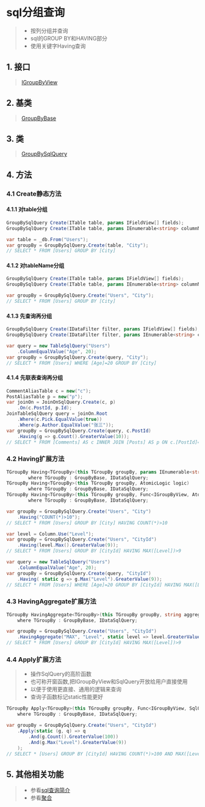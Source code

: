 # sql分组查询
>* 按列分组并查询
>* sql的GROUP BY和HAVING部分
>* 使用关键字Having查询

## 1. 接口
>[IGroupByView](xref:ShadowSql.Identifiers.IGroupByView)

## 2. 基类
>[GroupByBase](xref:ShadowSql.GroupBy.GroupByBase)

## 3. 类
>[GroupBySqlQuery](/api/xref:ShadowSql.GroupBy.GroupBySqlQuery)

## 4. 方法
### 4.1 Create静态方法
#### 4.1.1 对table分组 
```csharp
GroupBySqlQuery Create(ITable table, params IFieldView[] fields);
GroupBySqlQuery Create(ITable table, params IEnumerable<string> columnNames);
```
```csharp
var table = _db.From("Users");
var groupBy = GroupBySqlQuery.Create(table, "City");
// SELECT * FROM [Users] GROUP BY [City]
```

#### 4.1.2 对tableName分组 
```csharp
GroupBySqlQuery Create(ITable table, params IFieldView[] fields);
GroupBySqlQuery Create(ITable table, params IEnumerable<string> columnNames);
```
```csharp
var groupBy = GroupBySqlQuery.Create("Users", "City");
// SELECT * FROM [Users] GROUP BY [City]
```

#### 4.1.3 先查询再分组
```csharp
GroupBySqlQuery Create(IDataFilter filter, params IFieldView[] fields);
GroupBySqlQuery Create(IDataFilter filter, params IEnumerable<string> columnNames);
```
```csharp
var query = new TableSqlQuery("Users")
    .ColumnEqualValue("Age", 20);
var groupBy = GroupBySqlQuery.Create(query, "City");
// SELECT * FROM [Users] WHERE [Age]=20 GROUP BY [City]
```

#### 4.1.4 先联表查询再分组
```csharp
CommentAliasTable c = new("c");
PostAliasTable p = new("p");
var joinOn = JoinOnSqlQuery.Create(c, p)
    .On(c.PostId, p.Id);
JoinTableSqlQuery query = joinOn.Root
    .Where(c.Pick.EqualValue(true))
    .Where(p.Author.EqualValue("张三"));
var groupBy = GroupBySqlQuery.Create(query, c.PostId)
    .Having(g => g.Count().GreaterValue(10));
// SELECT * FROM [Comments] AS c INNER JOIN [Posts] AS p ON c.[PostId]=p.[Id] WHERE c.[Pick]=1 AND p.[Author]='张三' GROUP BY c.[PostId] HAVING COUNT(*)>10
```

### 4.2 Having扩展方法
```csharp
TGroupBy Having<TGroupBy>(this TGroupBy groupBy, params IEnumerable<string> conditions)
        where TGroupBy : GroupByBase, IDataSqlQuery;
TGroupBy Having<TGroupBy>(this TGroupBy groupBy, AtomicLogic logic)
        where TGroupBy : GroupByBase, IDataSqlQuery;
TGroupBy Having<TGroupBy>(this TGroupBy groupBy, Func<IGroupByView, AtomicLogic> query)
        where TGroupBy : GroupByBase, IDataSqlQuery;
```
```csharp
var groupBy = GroupBySqlQuery.Create("Users", "City")
    .Having("COUNT(*)>10");
// SELECT * FROM [Users] GROUP BY [City] HAVING COUNT(*)>10
```
```csharp
var level = Column.Use("Level");
var groupBy = GroupBySqlQuery.Create("Users", "CityId")
    .Having(level.Max().GreaterValue(9));
// SELECT * FROM [Users] GROUP BY [CityId] HAVING MAX([Level])>9
```
```csharp
var query = new TableSqlQuery("Users")
    .ColumnEqualValue("Age", 20);
var groupBy = GroupBySqlQuery.Create(query, "CityId")
    .Having( static g => g.Max("Level").GreaterValue(9));
// SELECT * FROM [Users] WHERE [Age]=20 GROUP BY [CityId] HAVING MAX([Level])>9
```

### 4.3 HavingAggregate扩展方法
```csharp
TGroupBy HavingAggregate<TGroupBy>(this TGroupBy groupBy, string aggregate, string columnName, Func<IAggregateField, AtomicLogic> query)
    where TGroupBy : GroupByBase, IDataSqlQuery;
```
```csharp
var groupBy = GroupBySqlQuery.Create("Users", "CityId")
    .HavingAggregate("MAX", "Level", static level => level.GreaterValue(9));
// SELECT * FROM [Users] GROUP BY [CityId] HAVING MAX([Level])>9
```

### 4.4 Apply扩展方法
>* 操作SqlQuery的高阶函数
>* 也可称开窗函数,把IGroupByView和SqlQuery开放给用户直接使用
>* 以便于使用更直接、通用的逻辑来查询
>* 查询子函数标记static性能更好
```csharp
TGroupBy Apply<TGroupBy>(this TGroupBy groupBy, Func<IGroupByView, SqlQuery, SqlQuery> query)
    where TGroupBy : GroupByBase, IDataSqlQuery;
```
```csharp
var groupBy = GroupBySqlQuery.Create("Users", "CityId")
    .Apply(static (g, q) => q
        .And(g.Count().GreaterValue(100))
        .And(g.Max("Level").GreaterValue(9))
    );
// SELECT * [Users] GROUP BY [CityId] HAVING COUNT(*)>100 AND MAX([Level])>9
```

## 5. 其他相关功能
>* 参看[sql查询简介](./index.md)
>* 参看[聚合](../aggregate.md)
